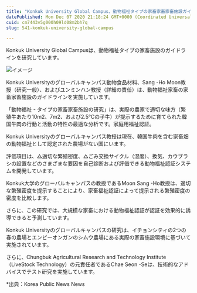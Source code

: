 ```yaml
---
title: "Konkuk University Global Campus、動物福祉タイプの家畜家畜家畜施設ガイドライン"
datePublished: Mon Dec 07 2020 21:18:24 GMT+0000 (Coordinated Universal Time)
cuid: cm7443v5g000h09ld08m2bh7q
slug: 541-konkuk-university-global-campus

---
```



Konkuk University Global Campusは、動物福祉タイプの家畜施設のガイドラインを研究しています。

![イメージ](https://cdn.hashnode.com/res/hashnode/image/upload/v1739497848137/399320c0-f6d9-4661-8c01-6c3185ce4073.jpeg)

Konkuk Universityのグローバルキャンパス動物食品材料、Sang -Ho Moon教授（研究一般）、およびユンミンハン教授（詳細の責任）は、動物福祉家畜の家畜家畜施設のガイドラインを実施しています。

「動物福祉 - タイプの家畜家畜施設の研究」は、実際の農家で適切な味方（繁殖牛あたり10m2、7m2、および2.5℃の子牛）が提示するために育てられた韓国牛肉の行動と活動の特性の最適な分析です。家庭用福祉認証。

Konkuk Universityのグローバルキャンパス教授は現在、韓国牛肉を含む家畜畑の動物福祉として認定された農場がない国にいます。

評価項目は、△適切な繁殖密度、△ごみ交換サイクル（湿度）、換気、カウブラシの設置などのさまざまな要因を自己診断および評価できる動物福祉認証システムを開発しています。

Konkuk大学のグローバルキャンパスの教授であるMoon Sang -Ho教授は、適切な繁殖密度を提示することにより、家畜福祉認証によって提示される繁殖密度の密度を比較します。

さらに、この研究では、大規模な家畜における動物福祉認証が認証を効果的に誘導できると予測しています。

Konkuk Universityのグローバルキャンパスの研究は、イチョンシティの2つの春の農場とエンピーオンガンのシムウ農場にある実際の家畜施設環境に基づいて実施されています。

さらに、Chungbuk Agricultural Research and Technology Institute（LiveStock Technology）の元責任者であるChae Seon -Seは、技術的なアドバイスでテスト研究を実施しています。

*出典：Korea Public News News